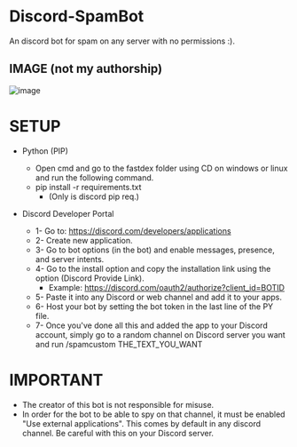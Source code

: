# Discord-SpamBot

An discord bot for spam on any server with no permissions :).

## IMAGE (not my authorship)
![image](https://github.com/user-attachments/assets/bc1182e7-6ae0-4697-803f-9b988b871364)

# SETUP

- Python (PIP)
  - Open cmd and go to the fastdex folder using CD on windows or linux and run the following command.
  - pip install -r requirements.txt
    - (Only is discord pip req.)

- Discord Developer Portal
  - 1- Go to: https://discord.com/developers/applications
  - 2- Create new application.
  - 3- Go to bot options (in the bot) and enable messages, presence, and server intents.
  - 4- Go to the install option and copy the installation link using the option (Discord Provide Link).
    - Example: https://discord.com/oauth2/authorize?client_id=BOTID
  - 5- Paste it into any Discord or web channel and add it to your apps.
  - 6- Host your bot by setting the bot token in the last line of the PY file.
  - 7- Once you've done all this and added the app to your Discord account, simply go to a random channel on Discord server you want and run /spamcustom THE_TEXT_YOU_WANT

# IMPORTANT  

- The creator of this bot is not responsible for misuse.
- In order for the bot to be able to spy on that channel, it must be enabled "Use external applications". This comes by default in any discord channel. Be careful with this on your Discord server.
